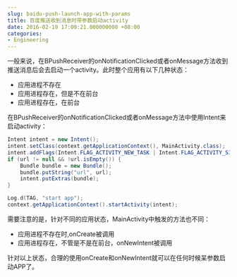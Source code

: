 ```yaml
---
slug: baidu-push-launch-app-with-params
title: 百度推送收到消息时带参数启动activity
date: 2016-02-19 17:09:21.000000000 +08:00
categories:
- Engineering
---
```

一般来说，在BPushReceiver的onNotificationClicked或者onMessage方法收到推送消息后会去启动一个activity。此时整个应用有以下几种状态：
+ 应用进程不存在
+ 应用进程存在，但是不在前台
+ 应用进程存在，在前台

在BPushReceiver的onNotificationClicked或者onMessage方法中使用Intent来启动activity：

```java
Intent intent = new Intent();
intent.setClass(context.getApplicationContext(), MainActivity.class);
intent.addFlags(Intent.FLAG_ACTIVITY_NEW_TASK | Intent.FLAG_ACTIVITY_SINGLE_TOP);
if (url != null && !url.isEmpty()) {
    Bundle bundle = new Bundle();
    bundle.putString("url", url);
    intent.putExtras(bundle);
}

Log.d(TAG, "start app");
context.getApplicationContext().startActivity(intent);
```

需要注意的是，针对不同的应用状态，MainActivity中触发的方法也不同：
+ 应用进程不存在时,onCreate被调用
+ 应用进程存在，不管是不是在前台，onNewIntent被调用

针对以上状态，合理的使用onCreate和onNewIntent就可以在任何时候呆参数启动APP了。